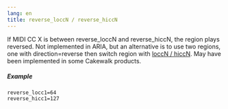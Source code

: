 ```yaml
---
lang: en
title: reverse_loccN / reverse_hiccN
---
```

If MIDI CC X is between reverse_loccN and reverse_hiccN, the region plays reversed.
Not implemented in ARIA, but an alternative is to use two regions, one with
direction=reverse then switch region with [loccN / hiccN](lo_hiccN).
May have been implemented in some Cakewalk products.

##### Example

```
reverse_locc1=64
reverse_hicc1=127
```
